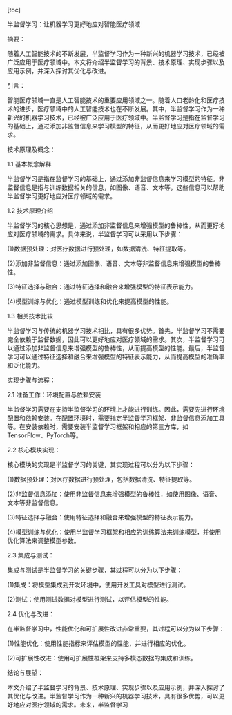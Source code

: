 
[toc]                    
                
                
半监督学习：让机器学习更好地应对智能医疗领域

摘要：

随着人工智能技术的不断发展，半监督学习作为一种新兴的机器学习技术，已经被广泛应用于医疗领域中。本文将介绍半监督学习的背景、技术原理、实现步骤以及应用示例，并深入探讨其优化与改进。

引言：

智能医疗领域一直是人工智能技术的重要应用领域之一。随着人口老龄化和医疗技术的进步，医疗领域中的人工智能技术也在不断发展。其中，半监督学习作为一种新兴的机器学习技术，已经被广泛应用于医疗领域中。半监督学习是指在监督学习的基础上，通过添加非监督信息来学习模型的特征，从而更好地应对医疗领域的需求。

技术原理及概念：

1.1 基本概念解释

半监督学习是指在监督学习的基础上，通过添加非监督信息来学习模型的特征。非监督信息是指与训练数据相关的信息，如图像、语音、文本等，这些信息可以帮助半监督学习更好地应对医疗领域的需求。

1.2 技术原理介绍

半监督学习的核心思想是，通过添加非监督信息来增强模型的鲁棒性，从而更好地应对医疗领域的需求。具体来说，半监督学习可以采用以下步骤：

(1)数据预处理：对医疗数据进行预处理，如数据清洗、特征提取等。

(2)添加非监督信息：通过添加图像、语音、文本等非监督信息来增强模型的鲁棒性。

(3)特征选择与融合：通过特征选择和融合来增强模型的特征表示能力。

(4)模型训练与优化：通过模型训练和优化来提高模型的性能。

1.3 相关技术比较

半监督学习与传统的机器学习技术相比，具有很多优势。首先，半监督学习不需要完全依赖于监督数据，因此可以更好地应对医疗领域的需求。其次，半监督学习可以通过添加非监督信息来增强模型的鲁棒性，从而提高模型的性能。最后，半监督学习可以通过特征选择和融合来增强模型的特征表示能力，从而提高模型的准确率和泛化能力。

实现步骤与流程：

2.1 准备工作：环境配置与依赖安装

半监督学习需要在支持半监督学习的环境上才能进行训练。因此，需要先进行环境配置和依赖安装。在配置环境时，需要指定半监督学习框架、非监督信息添加工具等。在安装依赖时，需要安装半监督学习框架和相应的第三方库，如TensorFlow、PyTorch等。

2.2 核心模块实现：

核心模块的实现是半监督学习的关键，其实现过程可以分为以下步骤：

(1)数据预处理：对医疗数据进行预处理，包括数据清洗、特征提取等。

(2)非监督信息添加：使用非监督信息来增强模型的鲁棒性，如使用图像、语音、文本等非监督信息。

(3)特征选择与融合：使用特征选择和融合来增强模型的特征表示能力。

(4)模型训练与优化：使用半监督学习框架和相应的训练算法来训练模型，并使用优化算法来调整模型参数。

2.3 集成与测试：

集成与测试是半监督学习的关键步骤，其过程可以分为以下步骤：

(1)集成：将模型集成到开发环境中，使用开发工具对模型进行测试。

(2)测试：使用测试数据对模型进行测试，以评估模型的性能。

2.4 优化与改进：

在半监督学习中，性能优化和可扩展性改进非常重要，其过程可以分为以下步骤：

(1)性能优化：使用性能指标来评估模型的性能，并进行相应的优化。

(2)可扩展性改进：使用可扩展性框架来支持多模态数据的集成和训练。

结论与展望：

本文介绍了半监督学习的背景、技术原理、实现步骤以及应用示例，并深入探讨了其优化与改进。半监督学习作为一种新兴的机器学习技术，具有很多优势，可以更好地应对医疗领域的需求。未来，半监督学习


